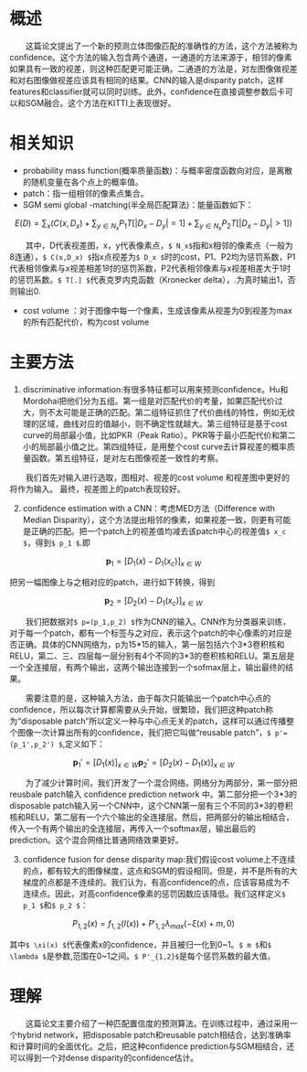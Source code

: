 概述
====================================
&emsp;&emsp;这篇论文提出了一个新的预测立体图像匹配的准确性的方法，这个方法被称为confidence。这个方法的输入包含两个通道，一通道的方法来源于，相邻的像素如果具有一致的视差，则这种匹配更可能正确。二通道的方法是，对左图像做视差和对右图像做视差应该具有相同的结果。CNN的输入是disparity patch，这样features和classifier就可以同时训练。此外，confidence在直接调整参数后卡可以和SGM融合。这个方法在KITTI上表现很好。

相关知识
========================================
- probability mass function(概率质量函数)：与概率密度函数向对应，是离散的随机变量在各个点上的概率值。
- patch：指一组相邻的像素点集合。
- SGM semi global
-matching(半全局匹配算法)：能量函数如下：
```math
E(D)=\sum_x(C(x,D_x)+\sum_{y\in N_x}P_1T[|D_x-D_y|=1]+\sum_{y\in N_x}P_2T[|D_x-D_y|>1])
```
&emsp;&emsp;其中，D代表视差图，x，y代表像素点，`$ N_x$`指和x相邻的像素点（一般为8连通），`$ C(x,D_x) $`指x点视差为`$ D_x $`时的cost，P1、P2均为惩罚系数，P1代表相邻像素与x视差相差1时的惩罚系数，P2代表相邻像素与x视差相差大于1时的惩罚系数。`$ T[.] $`代表克罗内克函数（Kronecker delta），.为真时输出1，否则输出0.

- cost volume ：对于图像中每一个像素，生成该像素从视差为0到视差为max的所有匹配代价，构为cost volume

主要方法
============================================
1. discriminative information:有很多特征都可以用来预测confidence。Hu和Mordohai把他们分为五组。第一组是对匹配代价的考量，如果匹配代价过大，则不太可能是正确的匹配。第二组特征抓住了代价曲线的特性，例如无纹理的区域，曲线对应的值越小，则不确定性就越大。第三组特征是基于cost curve的局部最小值，比如PKR（Peak Ratio）。PKR等于最小匹配代价和第二小的局部最小值之比。第四组特征，是用整个cost curve去计算视差的概率质量函数。第五组特征，是对左右图像视差一致性的考察。

&emsp;&emsp;我们首先对输入进行选取，图相对、视差的cost volume 和视差图中更好的将作为输入。
最终，视差图上的patch表现较好。

2. confidence estimation with a CNN：考虑MED方法（Difference with Median Disparity），这个方法提出相邻的像素，如果视差一致，则更有可能是正确的匹配。把一个patch上的视差值均减去该patch中心的视差值`$ x_c $`，得到`$ p_1 $`.即
```math
\mathbf p_1=[D_1(x)-D_1(x_c)]_{x\in W}
```
把另一幅图像上与之相对应的patch，进行如下转换，得到
```math
\mathbf p_2=[D_2(x)-D_1(x_c)]_{x\in W}
```
&emsp;&emsp;我们把数据对`$ p=(p_1,p_2) $`作为CNN的输入。CNN作为分类器来训练，对于每一个patch，都有一个标签与之对应，表示这个patch的中心像素的对应是否正确。具体的CNN网络为，p为15\*15的输入，第一层包括六个3\*3卷积核和RELU，第二、三、四层每一层分别有4个不同的3\*3的卷积核和RELU。第五层是一个全连接层，有两个输出，这两个输出连接到一个sofmax层上，输出最终的结果。

&emsp;&emsp;需要注意的是，这种输入方法，由于每次只能输出一个patch中心点的confidence，所以每次计算都需要从头开始，很繁琐，我们把这种patch称为“disposable patch”所以定义一种与中心点无关的patch，这样可以通过传播整个图像一次计算出所有的confidence，我们把它叫做“reusable patch”，`$ p'=(p_1',p_2') $`,定义如下：
```math
\mathbf p_1'=[D_1(x)]_{x\in W} 

\mathbf p_2'=[D_2(x)-D_1(x)]_{x\in W} 
```

&emsp;&emsp;为了减少计算时间，我们开发了一个混合网络。网络分为两部分，第一部分把reusbale patch输入 confidence prediction network 中。第二部分把一个3\*3的disposable patch输入另一个CNN中，这个CNN第一层有三个不同的3\*3的卷积核和RELU，第二层有一个六个输出的全连接层。然后，把两部分的输出相结合，传入一个有两个输出的全连接层，再传入一个softmax层，输出最后的prediction。这个混合网络比普通网络效果更好。

3. confidence fusion for dense disparity map:我们假设cost volume上不连续的点，都有较大的图像梯度，这点和SGM的假设相同。但是，并不是所有的大梯度的点都是不连续的。我们认为，有高confidence的点，应该容易成为不连续点。因此，对高confidence像素的惩罚因数应该降低。我们这样定义`$ p_1 $`和`$ p_2 $`：
```math
P_{1,2}(x)=f_{1,2}(I(x))+P'_{1,2}\lambda_{max}(-\xi(x)+m,0)
```
其中`$ \xi(x) $`代表像素x的confidence，并且被归一化到0~1。`$ m $`和`$ \lambda $`是参数,范围在0~1之间。`$ P'_{1,2}$`是每个惩罚系数的最大值。

理解
=========================
&emsp;&emsp;这篇论文主要介绍了一种匹配置信度的预测算法。在训练过程中，通过采用一个hybrid network，把disposable patch和reusable patch相结合，达到准确率和计算时间的全面优化。之后，把这种confidence prediction与SGM相结合，还可以得到一个对dense disparity的confidence估计。